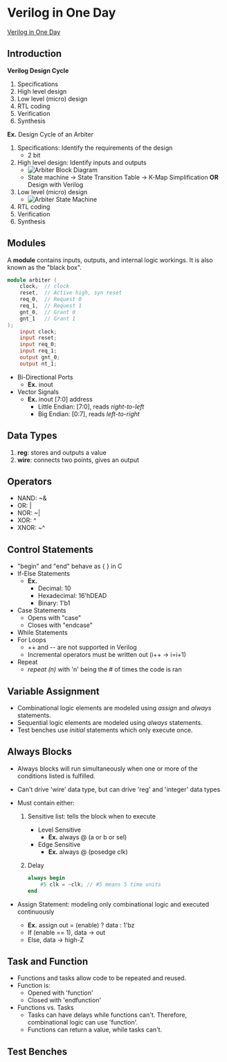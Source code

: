 # Verilog in One Day

[Verilog in One Day](http://www.asic-world.com/verilog/verilog_one_day1.html#Introduction)

## Introduction

**Verilog Design Cycle**

1. Specifications
2. High level design
3. Low level (micro) design
4. RTL coding
5. Verification
6. Synthesis

**Ex.** Design Cycle of an Arbiter

1. Specifications: Identify the requirements of the design
    * 2 bit
2. High level design: Identify inputs and outputs
    * ![Arbiter Block Diagram](http://www.asic-world.com/images/tidbits/aribiter_signal.gif)
    * State machine &#8594; State Transition Table &#8594; K-Map Simplification **OR** Design with Verilog
3. Low level (micro) design
    * ![Arbiter State Machine](http://www.asic-world.com/images/tidbits/aribiter_fsm.gif)
4. RTL coding
5. Verification
6. Synthesis

## Modules

A **module** contains inputs, outputs, and internal logic workings. It is also known as the "black box".

``` Verilog
module arbiter (
    clock,  // clock
    reset,  // Active high, syn reset
    req_0,  // Request 0
    req_1,  // Request 1
    gnt_0,  // Grant 0
    gnt_1   // Grant 1
);
    input clock;
    input reset;
    input req_0;
    input req_1;
    output gnt_0;
    output nt_1;
```

* Bi-Directional Ports
  * **Ex.** inout
* Vector Signals
  * **Ex.** inout [7:0] address
    * Little Endian: [7:0], reads *right-to-left*
    * Big Endian: [0:7], reads *left-to-right*

## Data Types

1. **reg**: stores and outputs a value
2. **wire**: connects two points, gives an output

## Operators

* NAND: ~&
* OR: |
* NOR: ~|
* XOR: ^
* XNOR: ~^

## Control Statements

* "begin" and "end" behave as { } in C
* If-Else Statements
  * **Ex.**
    * Decimal: 10
    * Hexadecimal: 16'hDEAD
    * Binary: 1'b1
* Case Statements
  * Opens with "case"
  * Closes with "endcase"
* While Statements
* For Loops
  * ++ and -- are not supported in Verilog
  * Incremental operators must be written out (i++ &#8594; i=i+1)
* Repeat
  * *repeat (n)* with 'n' being the # of times the code is ran

## Variable Assignment

* Combinational logic elements are modeled using *assign* and *always* statements.
* Sequential logic elements are modeled using *always* statements.
* Test benches use *initial* statements which only execute once.

## Always Blocks

* Always blocks will run simultaneously when one or more of the conditions listed is fulfilled.
* Can't drive 'wire' data type, but can drive 'reg' and 'integer' data types
* Must contain either:
  1. Sensitive list: tells the block when to execute
        * Level Sensitive
            * **Ex.** always @ (a or b or sel)
        * Edge Sensitive
            * **Ex.** always @ (posedge clk)
  2. Delay

        ``` Verilog
        always begin
            #5 clk = ~clk; // #5 means 5 time units
        end
        ```

* Assign Statement: modeling only combinational logic and executed continuously
  * **Ex.** assign out = (enable) ? data : 1'bz
  * If (enable == 1), data &#8594; out
  * Else, data &#8594; high-Z

## Task and Function

* Functions and tasks allow code to be repeated and reused.
* Function is:
  * Opened with 'function'
  * Closed with 'endfunction'
* Functions vs. Tasks
  * Tasks can have delays while functions can't. Therefore, combinational logic can use 'function'.
  * Functions can return a value, while tasks can't.

## Test Benches

